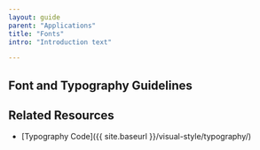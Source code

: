 ```yaml
---
layout: guide
parent: "Applications"
title: "Fonts"
intro: "Introduction text"

---
```


## Font and Typography Guidelines

## Related Resources

 * [Typography Code]({{ site.baseurl }}/visual-style/typography/)
